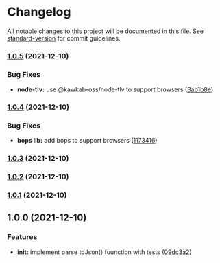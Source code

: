 # Changelog

All notable changes to this project will be documented in this file. See [standard-version](https://github.com/conventional-changelog/standard-version) for commit guidelines.

### [1.0.5](https://github.com/kawkab-oss/fatoora-parser/compare/v1.0.4...v1.0.5) (2021-12-10)


### Bug Fixes

* **node-tlv:** use @kawkab-oss/node-tlv to support browsers ([3ab1b8e](https://github.com/kawkab-oss/fatoora-parser/commit/3ab1b8e5126a8ca7c9f40e25cea0cdad9e8c1045))

### [1.0.4](https://github.com/kawkab-oss/fatoora-parser/compare/v1.0.3...v1.0.4) (2021-12-10)


### Bug Fixes

* **bops lib:** add bops to support browsers ([1173416](https://github.com/kawkab-oss/fatoora-parser/commit/11734164baccd8551653b097e5206ec96dbb2143))

### [1.0.3](https://github.com/kawkab-oss/fatoora-parser/compare/v1.0.2...v1.0.3) (2021-12-10)

### [1.0.2](https://github.com/kawkab-oss/fatoora-parser/compare/v1.0.1...v1.0.2) (2021-12-10)

### [1.0.1](https://github.com/kawkab-oss/fatoora-parser/compare/v1.0.0...v1.0.1) (2021-12-10)

## 1.0.0 (2021-12-10)


### Features

* **init:** implement parse toJson() fuunction with tests ([09dc3a2](https://github.com/kawkab-oss/fatoora-parser/commit/09dc3a2d6a70213f95df6b36a3d86527ed125eaa))
